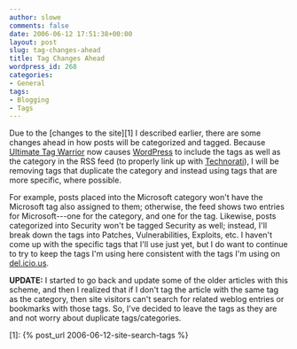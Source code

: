 ```yaml
---
author: slowe
comments: false
date: 2006-06-12 17:51:38+00:00
layout: post
slug: tag-changes-ahead
title: Tag Changes Ahead
wordpress_id: 268
categories:
- General
tags:
- Blogging
- Tags
---
```


Due to the [changes to the site][1] I described earlier, there are some changes ahead in how posts will be categorized and tagged. Because [Ultimate Tag Warrior](http://www.neato.co.nz/ultimate-tag-warrior/) now causes [WordPress](http://www.wordpress.org/) to include the tags as well as the category in the RSS feed (to properly link up with [Technorati](http://www.technorati.com/)), I will be removing tags that duplicate the category and instead using tags that are more specific, where possible.

For example, posts placed into the Microsoft category won't have the Microsoft tag also assigned to them; otherwise, the feed shows two entries for Microsoft---one for the category, and one for the tag. Likewise, posts categorized into Security won't be tagged Security as well; instead, I'll break down the tags into Patches, Vulnerabilities, Exploits, etc. I haven't come up with the specific tags that I'll use just yet, but I do want to continue to try to keep the tags I'm using here consistent with the tags I'm using on [del.icio.us](http://del.icio.us/slowe).

**UPDATE:** I started to go back and update some of the older articles with this scheme, and then I realized that if I don't tag the article with the same tag as the category, then site visitors can't search for related weblog entries or bookmarks with those tags. So, I've decided to leave the tags as they are and not worry about duplicate tags/categories.

[1]: {% post_url 2006-06-12-site-search-tags %}

